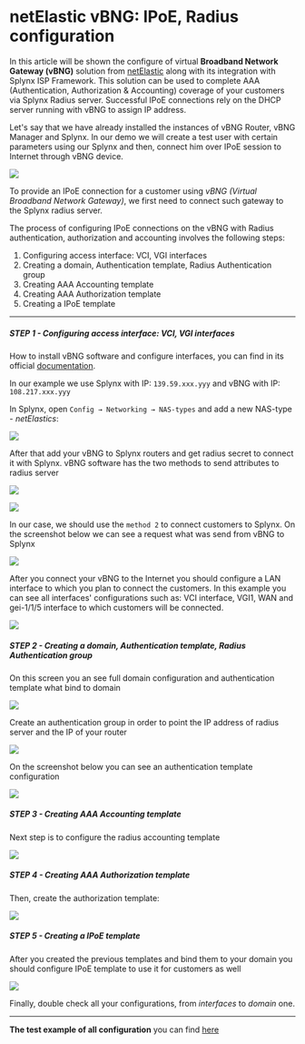 netElastic vBNG: IPoE, Radius configuration
==========
In this article will be shown the configure of virtual **Broadband Network Gateway (vBNG)** solution from [netElastic](http://www.netelastic.com/) along with its integration with Splynx ISP Framework. This solution can be used to complete AAA (Authentication, Authorization & Accounting) coverage of your customers via Splynx Radius server. Successful IPoE connections rely on the DHCP server running with vBNG to assign IP address.

Let's say that we have already installed the instances of vBNG Router, vBNG Manager and Splynx. In our demo we will create a test user with certain parameters using our Splynx and then, connect him over IPoE session to Internet through vBNG device.


![](img_1.png)

To provide an IPoE connection for a customer using *vBNG (Virtual Broadband Network Gateway)*, we first need to connect such gateway to the Splynx radius server.

The process of configuring IPoE connections on the vBNG with Radius authentication, authorization and accounting involves the following steps:

1. Configuring access interface: VCI, VGI interfaces
2. Creating a domain, Authentication template, Radius Authentication group
3. Creating AAA Accounting template
4. Creating AAA Authorization template
5. Creating a IPoE template

------------

##### STEP 1 - Configuring access interface: VCI, VGI interfaces

How to install vBNG software and configure interfaces, you can find in its official [documentation](authentication_of_customers/vbng_ipoe_radius/netElastic_vBNG_Service_Configuration_Guide.pdf).

In our example we use Splynx with IP: `139.59.xxx.yyy` and vBNG with IP: `108.217.xxx.yyy`

In Splynx, open `Config → Networking → NAS-types` and add a new NAS-type - *netElastics*:

 ![](img_2.png)

After that add your vBNG to Splynx routers and get radius secret to connect it with Splynx. vBNG software has the two methods to send attributes to radius server

 ![](img_3.png)

 ![](img_4.png)

In our case, we should use the `method 2` to connect customers to Splynx. On the screenshot below we can see a request what was send from vBNG to Splynx

 ![](img_5.png)

 After you connect your vBNG to the Internet you should configure a LAN interface to which you plan to connect the customers. In this example you can see all interfaces' configurations such as: VCI interface, VGI1, WAN and gei-1/1/5 interface to which customers will be connected.

 ![](img_6.png)

##### STEP 2 - Creating a domain, Authentication template, Radius Authentication group

 On this screen you an see full domain configuration and authentication template what bind to domain

 ![](img_7.png)


Create an authentication group in order to point the IP address of radius server and the IP of your router

 ![](img_8.png)


 On the screenshot below you can see an authentication template configuration

 ![](img_9.png)


##### STEP 3 - Creating AAA Accounting template

Next step is to configure the radius accounting template

![](img_10.png)


##### STEP 4 - Creating AAA Authorization template

Then, create the authorization template:

![](img_11.png)


##### STEP 5 - Creating a IPoE template


After you created the previous templates and bind them to your domain you should configure IPoE template to use it for customers as well

![](img_12.png)


Finally, double check all your configurations, from *interfaces* to *domain* one.

------------

**The test example of all configuration** you can find [here](networking/authentication_of_customers/vbng_ipoe_radius/currentConfig.txt)
